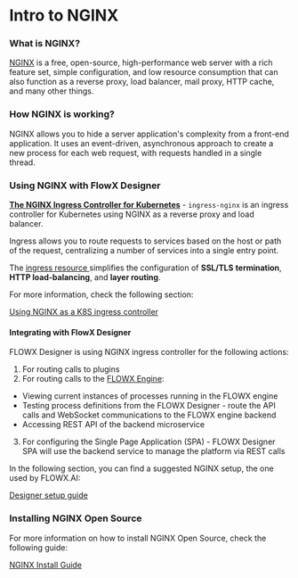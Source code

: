 # Intro to NGINX

### What is NGINX?

[NGINX](https://www.nginx.com/) is a free, open-source, high-performance web server with a rich feature set, simple configuration, and low resource consumption that can also function as a reverse proxy, load balancer, mail proxy, HTTP cache, and many other things.

### How NGINX is working?

NGINX allows you to hide a server application's complexity from a front-end application. It uses an event-driven, asynchronous approach to create a new process for each web request, with requests handled in a single thread.

### Using NGINX with FlowX Designer

**[The NGINX Ingress Controller for Kubernetes](https://kubernetes.github.io/ingress-nginx/)** - `ingress-nginx` is an ingress controller for Kubernetes using NGINX as a reverse proxy and load balancer.

Ingress allows you to route requests to services based on the host or path of the request, centralizing a number of services into a single entry point.

The [ingress resource ](https://www.nginx.com/products/nginx-ingress-controller/nginx-ingress-resources/)simplifies the configuration of **SSL/TLS** **termination**, **HTTP load-balancing**, and **layer routing**.

For more information, check the following section:

[Using NGINX as a K8S ingress controller](https://www.nginx.com/resources/videos/using-nginx-as-a-kubernetes-ingress-controller)

#### Integrating with FlowX Designer

FLOWX Designer is using NGINX ingress controller for the following actions:

1. For routing calls to plugins
2. For routing calls to the [FLOWX Engine](../../../platform-deep-dive/core-components/flowx-engine.md):

* Viewing current instances of processes running in the FLOWX engine
* Testing process definitions from the FLOWX Designer - route the API calls and WebSocket communications to the FLOWX engine backend
* Accessing REST API of the backend microservice

3. For configuring the Single Page Application (SPA) -  FLOWX Designer SPA will use the backend service to manage the platform via REST calls

In the following section, you can find a suggested NGINX setup, the one used by FLOWX.AI:


[Designer setup guide](../../../flowx-designer/designer-setup-guide/designer-setup-guide.md)


### Installing NGINX Open Source

For more information on how to install NGINX Open Source, check the following guide:

[NGINX Install Guide](https://docs.nginx.com/nginx/admin-guide/installing-nginx/installing-nginx-open-source?_ga=2.31029759.1179818521.1651763502-1509066026.1651763502)
